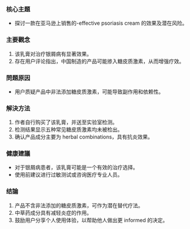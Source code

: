 ### 核心主題
- 探讨一款在亚马逊上销售的-effective psoriasis cream 的效果及潜在风险。

### 主要觀念
1. 该乳膏对治疗银屑病有显著效果。
2. 存在用户评论指出，中国制造的产品可能掺入糖皮质激素，从而增强疗效。

### 問題原因
- 用户质疑产品中非法添加糖皮质激素，可能导致副作用和依赖性。

### 解決方法
1. 作者自行购买了该乳膏，并送至实验室检测。
2. 检测结果显示五种常见糖皮质激素均未被检出。
3. 确认产品成分主要为 herbal combinations，具有抗炎效果。

### 健康建議
- 对于银屑病患者，该乳膏可能是一个有效的治疗选择。
- 使用前建议进行过敏测试或咨询医疗专业人员。

### 结論
1. 产品不含非法添加的糖皮质激素，可作为潜在替代疗法。
2. 中草药成分具有减轻炎症的作用。
3. 鼓励用户分享个人使用体验，以帮助他人做出更 informed 的决定。